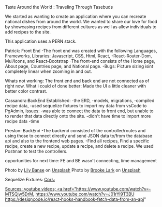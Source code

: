 Taste Around the World : Traveling Through Tasebuds 

We started as wanting to create an application where you can recreate national dishes from around the world. 
We wanted to share our love for food by showcasing recipes from different cultures as well as allow individuals to add recipes to the site. 

This application uses a PERN stack. 

Patrick: Front End
-The front end was created with the following Languages, Frameworks, Libraries: Javascript, CSS, Html, React, -React-Router-Dom, Mui/Icons, and React-Bootstrap
-The front-end consists of the Home page, About page, Countries page, and National page.
-Bugs: Picture sizing isint completely linear when zooming in and out.

Whats not working: The front end and back end are not connected as of right now. 
What i could of done better: Made the UI a little cleaner with better color contrast.


Cassandra:BackEnd 
Established: 
-the ERD, 
-models, migrations, 
-compiled recipe data, 
-used sequelize fixtures to import my data from vsCode to PgAdmin, 
Issues:
-was able to connect the data to front end, but unable to to render that data directly onto the site. 
-didn't have time to import more recipe data 
-time 

Preston: BackEnd
-The backend consisted of the controller/routes and using those to connect directly and send JSON data to/from the database api and also to the frontend web pages. 
-Find all recipes, Find a specific recipe, create a new recipe, update a recipe, and delete a recipe. We used Postman to test the controllers. 

opportunities for next time: FE and BE wasn't connecting, time management


Photo by <a href="https://unsplash.com/@lvnatikk?utm_source=unsplash&utm_medium=referral&utm_content=creditCopyText">Lily Banse</a> on <a href="https://unsplash.com/s/photos/food?utm_source=unsplash&utm_medium=referral&utm_content=creditCopyText">Unsplash</a>
  Photo by <a href="https://unsplash.com/@brookelark?utm_source=unsplash&utm_medium=referral&utm_content=creditCopyText">Brooke Lark</a> on <a href="https://unsplash.com/s/photos/food?utm_source=unsplash&utm_medium=referral&utm_content=creditCopyText">Unsplash</a>
  

Sequelize Fixtures: <a href="https://github.com/domasx2/sequelize-fixtures">
Cors: <a href="https://www.npmjs.com/package/cors">

Sources: youtube videos; <a href="https://www.youtube.com/watch?v=-MTSQjw5DrM,  https://www.youtube.com/watch?v=J01rYl9T3BU  https://designcode.io/react-hooks-handbook-fetch-data-from-an-api"
